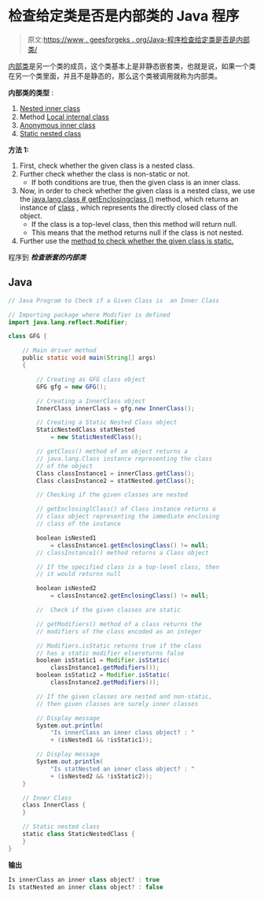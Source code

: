 # 检查给定类是否是内部类的 Java 程序

> 原文:[https://www . geesforgeks . org/Java-程序检查给定类是否是内部类/](https://www.geeksforgeeks.org/java-program-to-check-if-a-given-class-is-an-inner-class/)

[内部类](https://www.geeksforgeeks.org/inner-class-java/)是另一个类的成员，这个类基本上是非静态嵌套类，也就是说，如果一个类在另一个类里面，并且不是静态的，那么这个类被调用就称为内部类。

**内部类的类型** :

1.  [Nested inner class](https://www.geeksforgeeks.org/nested-classes-java/)
2.  Method [Local internal class](https://www.geeksforgeeks.org/local-inner-class-java/)
3.  [Anonymous inner class](https://www.geeksforgeeks.org/anonymous-inner-class-java/)
4.  [Static nested class](https://www.geeksforgeeks.org/nested-classes-java/)

**方法 1:**

1.  First, check whether the given class is a nested class.
2.  Further check whether the class is non-static or not.
    *   If both conditions are true, then the given class is an inner class.
3.  Now, in order to check whether the given class is a nested class, we use the [java.lang.class # getEnclosingclass ()](https://www.geeksforgeeks.org/class-getenclosingclass-method-in-java-with-examples/) method, which returns an instance of [class](https://www.geeksforgeeks.org/java-lang-class-class-java-set-1/) , which represents the directly closed class of the object.
    *   If the class is a top-level class, then this method will return null.
    *   This means that the method returns null if the class is not nested.
4.  Further use the [method to check whether the given class is static.](https://www.geeksforgeeks.org/modifier-isstaticmod-method-in-java-with-examples/)

程序到 ***检查嵌套的内部类***

## Java

```java
// Java Program to Check if a Given Class is  an Inner Class

// Importing package where Modifier is defined
import java.lang.reflect.Modifier;

class GFG {

    // Main driver method
    public static void main(String[] args)
    {

        // Creating as GFG class object
        GFG gfg = new GFG();

        // Creating a InnerClass object
        InnerClass innerClass = gfg.new InnerClass();

        // Creating a Static Nested Class object
        StaticNestedClass statNested
            = new StaticNestedClass();

        // getClass() method of an object returns a
        // java.lang.Class instance representing the class
        // of the object
        Class classInstance1 = innerClass.getClass();
        Class classInstance2 = statNested.getClass();

        // Checking if the given classes are nested

        // getEnclosinglClass() of Class instance returns a
        // class object representing the immediate enclosing
        // class of the instance

        boolean isNested1
            = classInstance1.getEnclosingClass() != null;
        // classInstance1() method returns a Class object

        // If the specified class is a top-level class, then
        // it would returns null

        boolean isNested2
            = classInstance2.getEnclosingClass() != null;

        //  Check if the given classes are static

        // getModifiers() method of a class returns the
        // modifiers of the class encoded as an integer

        // Modifiers.isStatic returns true if the class
        // has a static modifier elsereturns false
        boolean isStatic1 = Modifier.isStatic(
            classInstance1.getModifiers());
        boolean isStatic2 = Modifier.isStatic(
            classInstance2.getModifiers());

        // If the given classes are nested and non-static,
        // then given classes are surely inner classes

        // Display message
        System.out.println(
            "Is innerClass an inner class object? : "
            + (isNested1 && !isStatic1));

        // Display message
        System.out.println(
            "Is statNested an inner class object? : "
            + (isNested2 && !isStatic2));
    }

    // Inner Class
    class InnerClass {
    }

    // Static nested class
    static class StaticNestedClass {
    }
}
```

**输出**

```java
Is innerClass an inner class object? : true
Is statNested an inner class object? : false
```